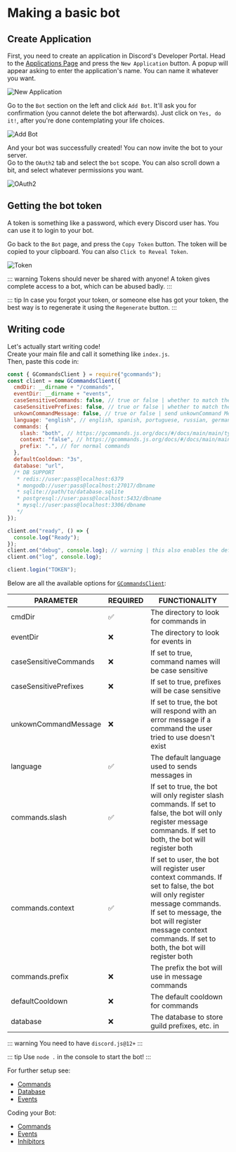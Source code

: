 # Making a basic bot

## Create Application

First, you need to create an application in Discord's Developer Portal. Head to the [Applications Page](https://discord.com/developers/applications) and press the `New Application` button. A popup will appear asking to enter the application's name. You can name it whatever you want.

![New Application](https://gcommands.js.org/guide/createapp.png)

Go to the `Bot` section on the left and click `Add Bot`. It'll ask you for confirmation (you cannot delete the bot afterwards). Just click on `Yes, do it!`, after you're done contemplating your life choices.

![Add Bot](https://gcommands.js.org/guide/addbot.png)

And your bot was successfully created! You can now invite the bot to your server.  
Go to the `OAuth2` tab and select the `bot` scope. You can also scroll down a bit, and select whatever permissions you want.

![OAuth2](https://gcommands.js.org/guide/oauth2.png)

## Getting the bot token

A token is something like a password, which every Discord user has. You can use it to login to your bot.

Go back to the `Bot` page, and press the `Copy Token` button. The token will be copied to your clipboard. You can also `Click to Reveal Token`.

![Token](https://gcommands.js.org/guide/token.png)

::: warning
Tokens should never be shared with anyone! A token gives complete access to a bot, which can be abused badly.
:::

::: tip
In case you forgot your token, or someone else has got your token, the best way is to regenerate it using the `Regenerate` button.
:::

## Writing code

Let's actually start writing code!  
Create your main file and call it something like `index.js`.  
Then, paste this code in:

```js
const { GCommandsClient } = require("gcommands");
const client = new GCommandsClient({
  cmdDir: __dirname + "/commands",
  eventDir: __dirname + "events",
  caseSensitiveCommands: false, // true or false | whether to match the commands' caps
  caseSensitivePrefixes: false, // true or false | whether to match the prefix in message commands
  unkownCommandMessage: false, // true or false | send unkownCommand Message
  language: "english", // english, spanish, portuguese, russian, german, czech, slovak, turkish, polish, indonesian, italian
  commands: {
    slash: "both", // https://gcommands.js.org/docs/#/docs/main/main/typedef/GCommandsOptionsCommandsSlash
    context: "false", // https://gcommands.js.org/docs/#/docs/main/main/typedef/GCommandsOptionsCommandsContext
    prefix: ".", // for normal commands
  },
  defaultCooldown: "3s",
  database: "url",
  /* DB SUPPORT
   * redis://user:pass@localhost:6379
   * mongodb://user:pass@localhost:27017/dbname
   * sqlite://path/to/database.sqlite
   * postgresql://user:pass@localhost:5432/dbname
   * mysql://user:pass@localhost:3306/dbname
   */
});

client.on("ready", () => {
  console.log("Ready");
});
client.on("debug", console.log); // warning | this also enables the default discord.js debug logging
client.on("log", console.log);

client.login("TOKEN");
```

Below are all the available options for [`GCommandsClient`](https://gcommands.js.org/docs/#/docs/main/main/typedef/GCommandsOptions):

| PARAMETER             | REQUIRED | FUNCTIONALITY                                                                                                                                                                                                                                                                                          |
| --------------------- | -------- | ------------------------------------------------------------------------------------------------------------------------------------------------------------------------------------------------------------------------------------------------------------------------------------------------------ |
| cmdDir                | ✅       | The directory to look for commands in                                                                                                                                                                                                                                                                  |
| eventDir              | ❌       | The directory to look for events in                                                                                                                                                                                                                                                                    |
| caseSensitiveCommands | ❌       | If set to true, command names will be case sensitive                                                                                                                                                                                                                                                   |
| caseSensitivePrefixes | ❌       | If set to true, prefixes will be case sensitive                                                                                                                                                                                                                                                        |
| unkownCommandMessage  | ❌       | If set to true, the bot will respond with an error message if a command the user tried to use doesn't exist                                                                                                                                                                                            |
| language              | ✅       | The default language used to sends messages in                                                                                                                                                                                                                                                         |
| commands.slash        | ✅       | If set to true, the bot will only register slash commands. If set to false, the bot will only register message commands. If set to both, the bot will register both                                                                                                                                    |
| commands.context      | ✅       | If set to user, the bot will register user context commands. If set to false, the bot will only register message commands. If set to message, the bot will register message context commands. If set to both, the bot will register both |
| commands.prefix       | ❌       | The prefix the bot will use in message commands                                                                                                                                                                                                                                                        |
| defaultCooldown       | ❌       | The default cooldown for commands                                                                                                                                                                                                                                                                      |
| database              | ❌       | The database to store guild prefixes, etc. in                                                                                                                                                                                                                                                          |

::: warning
You need to have `discord.js@12+`
:::


::: tip
Use `node .` in the console to start the bot!
:::

For further setup see:

- [Commands](../commands/gettingstarted.md)
- [Database](../database/setup.md)
- [Events](../events/setup.md)

Coding your Bot:

- [Commands](../commands/first.md)
- [Events](../events/create.md)
- [Inhibitors](../other/inhibitor.md)
